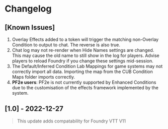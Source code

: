 # Changelog

## [Known Issues]

1. Overlay Effects added to a token will trigger the matching non-Overlay Condition to output to chat. The reverse is also true.
2. Chat log may not re-render when Hide Names settings are changed. This may cause the old name to still show in the log for players. Advise players to reload Foundry if you change these settings mid-session.
3. The Default/Inferred Condition Lab Mappings for game systems may not correctly import all data. Importing the map from the CUB Condition Maps folder imports correctly.
4. **PF2e users**: PF2e is not currently supported by Enhanced Conditions due to the customisation of the effects framework implemented by the system.

## [1.0] - 2022-12-27

> This update adds compatability for Foundry VTT V11
